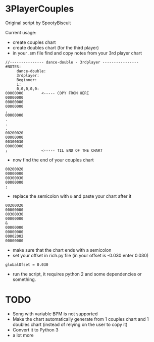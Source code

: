 # 3PlayerCouples
Original script by SpootyBiscuit 

Current usage:

- create couples chart
- create doubles chart (for the third player)
- in your .sm file find and copy notes from your 3rd player chart
```
//--------------- dance-double - 3rdplayer ----------------
#NOTES:
     dance-double:
     3rdplayer:
     Beginner:
     1:
     0,0,0,0,0:
00000000        <----- COPY FROM HERE
00000000
00000000
00000000
,
00000000
.
.
.
00200020
00000000
00300030
00000000
;               <----- TIL END OF THE CHART
```
- now find the end of your couples chart
```
00200020
00000000
00300030
00000000
;
```
- replace the semicolon with `&` and paste your chart after it
```
00200020
00000000
00300030
00000000
&
00000000
00000000
00002002
00000000
```
- make sure that the chart ends with a semicolon
- set your offset in rich.py file (in your offset is -0.030 enter 0.030)
```
globalOfset = 0.030
```
- run the script, it requires python 2 and some dependencies or something.

# TODO
- Song with variable BPM is not supported
- Make the chart automatically  generate from 1 couples chart and 1 doubles chart (instead of relying on the user to copy it)
- Convert it to Python 3
- a lot more
